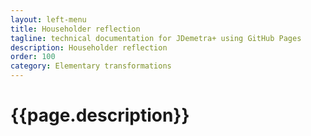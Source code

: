 ```yaml
---
layout: left-menu
title: Householder reflection
tagline: technical documentation for JDemetra+ using GitHub Pages
description: Householder reflection
order: 100
category: Elementary transformations
---
```

# {{page.description}}